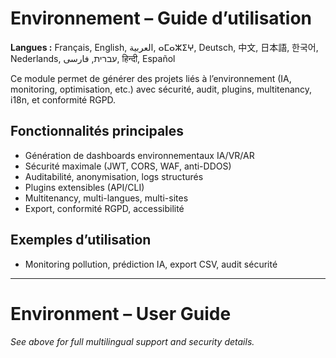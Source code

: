 # Environnement – Guide d’utilisation

**Langues :** Français, English, العربية, ⴰⵎⴰⵣⵉⵖ, Deutsch, 中文, 日本語, 한국어, Nederlands, עברית, فارسی, हिन्दी, Español

Ce module permet de générer des projets liés à l’environnement (IA, monitoring, optimisation, etc.) avec sécurité, audit, plugins, multitenancy, i18n, et conformité RGPD.

## Fonctionnalités principales
- Génération de dashboards environnementaux IA/VR/AR
- Sécurité maximale (JWT, CORS, WAF, anti-DDOS)
- Auditabilité, anonymisation, logs structurés
- Plugins extensibles (API/CLI)
- Multitenancy, multi-langues, multi-sites
- Export, conformité RGPD, accessibilité

## Exemples d’utilisation
- Monitoring pollution, prédiction IA, export CSV, audit sécurité

---

# Environment – User Guide

*See above for full multilingual support and security details.*
